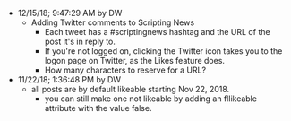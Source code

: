 * 12/15/18; 9:47:29 AM by DW   * Adding Twitter comments to Scripting News      * Each tweet has a #scriptingnews hashtag and the URL of the post it's in reply to.      * If you're not logged on, clicking the Twitter icon takes you to the logon page on Twitter, as the Likes feature does.       * How many characters to reserve for a URL?* 11/22/18; 1:36:48 PM by DW   * all posts are by default likeable starting Nov 22, 2018.      * you can still make one not likeable by adding an fllikeable attribute with the value false.